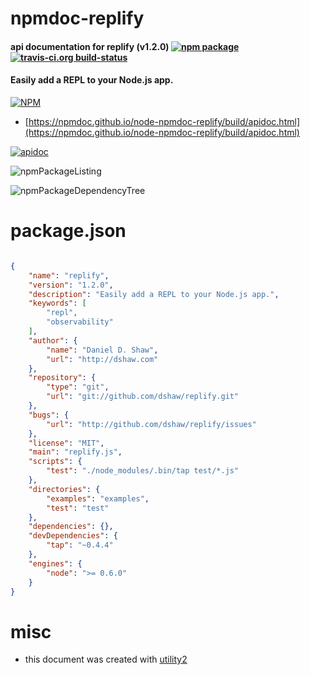 # npmdoc-replify

#### api documentation for  replify (v1.2.0)  [![npm package](https://img.shields.io/npm/v/npmdoc-replify.svg?style=flat-square)](https://www.npmjs.org/package/npmdoc-replify) [![travis-ci.org build-status](https://api.travis-ci.org/npmdoc/node-npmdoc-replify.svg)](https://travis-ci.org/npmdoc/node-npmdoc-replify)

#### Easily add a REPL to your Node.js app.

[![NPM](https://nodei.co/npm/replify.png?downloads=true&downloadRank=true&stars=true)](https://www.npmjs.com/package/replify)

- [https://npmdoc.github.io/node-npmdoc-replify/build/apidoc.html](https://npmdoc.github.io/node-npmdoc-replify/build/apidoc.html)

[![apidoc](https://npmdoc.github.io/node-npmdoc-replify/build/screenCapture.buildCi.browser.%252Ftmp%252Fbuild%252Fapidoc.html.png)](https://npmdoc.github.io/node-npmdoc-replify/build/apidoc.html)

![npmPackageListing](https://npmdoc.github.io/node-npmdoc-replify/build/screenCapture.npmPackageListing.svg)

![npmPackageDependencyTree](https://npmdoc.github.io/node-npmdoc-replify/build/screenCapture.npmPackageDependencyTree.svg)



# package.json

```json

{
    "name": "replify",
    "version": "1.2.0",
    "description": "Easily add a REPL to your Node.js app.",
    "keywords": [
        "repl",
        "observability"
    ],
    "author": {
        "name": "Daniel D. Shaw",
        "url": "http://dshaw.com"
    },
    "repository": {
        "type": "git",
        "url": "git://github.com/dshaw/replify.git"
    },
    "bugs": {
        "url": "http://github.com/dshaw/replify/issues"
    },
    "license": "MIT",
    "main": "replify.js",
    "scripts": {
        "test": "./node_modules/.bin/tap test/*.js"
    },
    "directories": {
        "examples": "examples",
        "test": "test"
    },
    "dependencies": {},
    "devDependencies": {
        "tap": "~0.4.4"
    },
    "engines": {
        "node": ">= 0.6.0"
    }
}
```



# misc
- this document was created with [utility2](https://github.com/kaizhu256/node-utility2)

